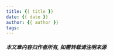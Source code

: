 ```yaml
---
title: {{ title }}
date: {{ date }}
author: {{ author }}
tags:
---
```

#### ***本文章内容归作者所有, 如需转载请注明来源***


